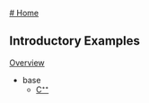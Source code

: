 [# Home](https://github.com/SGpp/SGpp/wiki)

## Introductory Examples
[Overview](https://github.com/SGpp/SGpp/wiki/Introductory-Examples)
* base
    * [C⁺⁺](https://github.com/SGpp/SGpp/wiki/Base-introductory-example-(C%E2%81%BA%E2%81%BA))